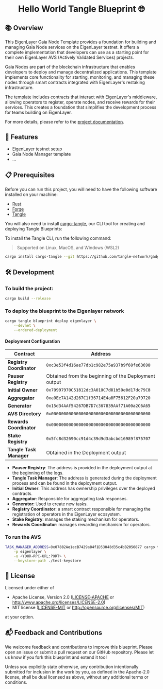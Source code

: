# <h1 align="center">Hello World Tangle Blueprint 🌐</h1>

## 📚 Overview

This EigenLayer Gaia Node Template provides a foundation for building and managing Gaia Node services on the EigenLayer testnet. It offers a complete implementation that developers can use as a starting point for their own EigenLayer AVS (Actively Validated Services) projects.

Gaia Nodes are part of the blockchain infrastructure that enables developers to deploy and manage decentralized applications. This template implements core functionality for starting, monitoring, and managing these nodes through smart contracts integrated with EigenLayer's restaking infrastructure.

The template includes contracts that interact with EigenLayer's middleware, allowing operators to register, operate nodes, and receive rewards for their services. This creates a foundation that simplifies the development process for teams building on EigenLayer.

For more details, please refer to the [project documentation](https://docs.tangle.tools/developers/blueprints/introduction).

## 🚀 Features

- EigenLayer testnet setup
- Gaia Node Manager template
- ...

## 📋 Prerequisites

Before you can run this project, you will need to have the following software installed on your machine:

- [Rust](https://www.rust-lang.org/tools/install)
- [Forge](https://getfoundry.sh)
- [Tangle](https://docs.tangle.tools/developers/cli/installation)

You will also need to install [cargo-tangle](https://crates.io/crates/cargo-tangle), our CLI tool for creating and
deploying Tangle Blueprints:

To install the Tangle CLI, run the following command:

> Supported on Linux, MacOS, and Windows (WSL2)

```bash
cargo install cargo-tangle --git https://github.com/tangle-network/gadget --force
```

## 🛠️ Development

### To build the project:

```sh
cargo build --release
```

### To deploy the blueprint to the Eigenlayer network

```sh
cargo tangle blueprint deploy eigenlayer \
    --devnet \
    --ordered-deployment
```

#### Deployment Configuration

| **Contract**             | **Address**                                          |
| ------------------------ | ---------------------------------------------------- |
| **Registry Coordinator** | `0xc3e53f4d16ae77db1c982e75a937b9f60fe63690`         |
| **Pauser Registry**      | Obtained from the beginning of the Deployment output |
| **Initial Owner**        | `0x70997970C51812dc3A010C7d01b50e0d17dc79C8`         |
| **Aggregator**           | `0xa0Ee7A142d267C1f36714E4a8F75612F20a79720`         |
| **Generator**            | `0x15d34AAf54267DB7D7c367839AAf71A00a2C6A65`         |
| **AVS Directory**        | `0x0000000000000000000000000000000000000000`         |
| **Rewards Coordinator**  | `0x0000000000000000000000000000000000000000`         |
| **Stake Registry**       | `0x5fc8d32690cc91d4c39d9d3abcbd16989f875707`         |
| **Tangle Task Manager**  | Obtained in the Deployment output                    |

- **Pauser Registry**: The address is provided in the deployment output at the beginning of the logs.
- **Tangle Task Manager**: The address is generated during the deployment process and can be found in the deployment output.
- **Initial Owner**: This address has ownership privileges over the deployed contracts.
- **Aggregator**: Responsible for aggregating task responses.
- **Generator**: Used to create new tasks.
- **Registry Coordinator**: a smart contract responsible for managing the registration of operators in the EigenLayer ecosystem.
- **Stake Registry**: manages the staking mechanism for operators.
- **Rewards Coordinator**: manages rewarding mechanism for operators.

### To run the AVS

```bash
TASK_MANAGER_ADDRESS=0x07882Ae1ecB7429a84f1D53048d35c4bB2056877 cargo tangle blueprint run \
    -p eigenlayer \
    -u <YOUR-RPC-URL:PORT> \
    --keystore-path ./test-keystore

```

## 📜 License

Licensed under either of

- Apache License, Version 2.0
  ([LICENSE-APACHE](LICENSE-APACHE) or http://www.apache.org/licenses/LICENSE-2.0)
- MIT license
  ([LICENSE-MIT](LICENSE-MIT) or http://opensource.org/licenses/MIT)

at your option.

## 📬 Feedback and Contributions

We welcome feedback and contributions to improve this blueprint.
Please open an issue or submit a pull request on our GitHub repository.
Please let us know if you fork this blueprint and extend it too!

Unless you explicitly state otherwise, any contribution intentionally submitted
for inclusion in the work by you, as defined in the Apache-2.0 license, shall be
dual licensed as above, without any additional terms or conditions.
